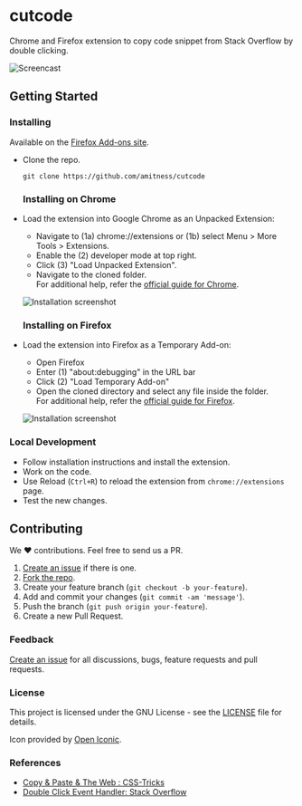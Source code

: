 # cutcode

Chrome and Firefox extension to copy code snippet from Stack Overflow by double clicking.

![Screencast](http://i.imgur.com/RbV6GgQ.gif)

## Getting Started

### Installing

Available on the [Firefox Add-ons site](https://addons.mozilla.org/en-US/firefox/addon/cutcode/).

- Clone the repo.

  ```shell
  git clone https://github.com/amitness/cutcode
  ```

  ### Installing on Chrome

- Load the extension into Google Chrome as an Unpacked Extension:

  - Navigate to (1a) chrome://extensions or (1b) select Menu > More Tools > Extensions.
  - Enable the (2) developer mode at top right.
  - Click (3) "Load Unpacked Extension".
  - Navigate to the cloned folder.  
    For additional help, refer the [official guide for Chrome](https://developer.chrome.com/extensions/getstarted#unpacked).

  ![Installation screenshot](https://cloud.githubusercontent.com/assets/6765956/23824934/6104b958-064e-11e7-9834-9ec025b068c2.png)

  ### Installing on Firefox

- Load the extension into Firefox as a Temporary Add-on:

  - Open Firefox
  - Enter (1) "about:debugging" in the URL bar
  - Click (2) "Load Temporary Add-on"
  - Open the cloned directory and select any file inside the folder.  
    For additional help, refer the [official guide for Firefox](https://developer.mozilla.org/en-US/Add-ons/WebExtensions/Temporary_Installation_in_Firefox).

  ![Installation screenshot](https://cloud.githubusercontent.com/assets/6765956/23825005/c8b70bfe-064f-11e7-9a9c-c228a6729b9c.png)

### Local Development

- Follow installation instructions and install the extension.
- Work on the code.
- Use Reload (`Ctrl+R`) to reload the extension from `chrome://extensions` page.
- Test the new changes.

## Contributing

We :heart: contributions. Feel free to send us a PR.

1. [Create an issue](https://github.com/amitness/cutcode/issues/new) if there is one.
2. [Fork the repo](https://github.com/amitness/cutcode/fork).
3. Create your feature branch (`git checkout -b your-feature`).
4. Add and commit your changes (`git commit -am 'message'`).
5. Push the branch (`git push origin your-feature`).
6. Create a new Pull Request.

### Feedback

[Create an issue](https://github.com/amitness/cutcode/issues) for all discussions, bugs, feature requests and pull requests.

### License

This project is licensed under the GNU License - see the [LICENSE](LICENSE) file for details.

Icon provided by [Open Iconic](http://www.useiconic.com/open).

### References

- [Copy & Paste & The Web : CSS-Tricks](https://css-tricks.com/copy-paste-the-web/)
- [Double Click Event Handler: Stack Overflow](http://stackoverflow.com/questions/6462909/how-to-add-doubleclick-event-to-canvas-element-using-the-addeventlistener-meth)
